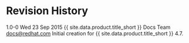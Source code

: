 # Revision History

1.0-0 Wed 23 Sep 2015 {{ site.data.product.title_short }} Docs Team <docs@redhat.com>
Initial creation for {{ site.data.product.title_short }} 4.7.
